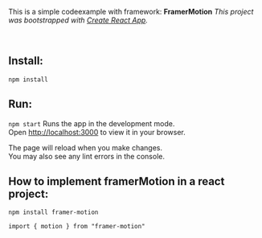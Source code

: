 This is a simple codeexample with framework: <b> FramerMotion</b>
<em>This project was bootstrapped with [Create React App](https://github.com/facebook/create-react-app).</em>

<br>

## Install:

`npm install`

## Run:

`npm start`
Runs the app in the development mode.\
Open [http://localhost:3000](http://localhost:3000) to view it in your browser.

The page will reload when you make changes.\
You may also see any lint errors in the console.
<br>

## How to implement framerMotion in a react project:

`npm install framer-motion`

`import { motion } from "framer-motion"`

<br>

